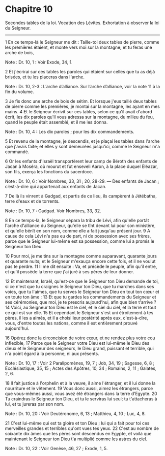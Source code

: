 # Chapitre 10

Secondes tables de la loi.
Vocation des Lévites.
Exhortation à observer la loi du Seigneur.

***

1 En ce temps-là le Seigneur me dit : Taille-toi deux tables de pierre, comme les premières étaient, et monte vers moi sur la montagne, et tu feras une arche de bois,

<span class="bible-note">Note : </span> Dr. 10, 1 : Voir Exode, 34, 1.

2 Et j'écrirai sur ces tables les paroles qui étaient sur celles que tu as déjà brisées, et tu les placeras dans l'arche.

<span class="bible-note">Note : </span> Dr. 10, 2-3 : L’arche d’alliance. Sur l’arche d’alliance, voir la note 11 à la fin du volume.

3 Je fis donc une arche de bois de sétim. Et lorsque j'eus taillé deux tables de pierre comme les premières, je montai sur la montagne, les ayant en mes mains. 4 Et le Seigneur écrivit sur ces tables, selon ce qu'il avait d'abord écrit, les dix paroles qu'il vous adressa sur la montagne, du milieu du feu, quand le peuple était assemblé, et il me les donna.

<span class="bible-note">Note : </span> Dr. 10, 4 : Les dix paroles ; pour les dix commandements.

5 Et revenu de la montagne, je descendis, et je plaçai les tables dans l'arche que j'avais faite; et elles y sont demeurées jusqu'ici, comme le Seigneur m'a commandé.


6 Or les enfants d'Israël transportèrent leur camp de Béroth des enfants de Jacan à Moséra, où mourut et fut enseveli Aaron, à la place duquel Eléazar, son fils, exerça les fonctions du sacerdoce.

<span class="bible-note">Note : </span> Dr. 10, 6 : Voir Nombres, 33, 31 ; 20, 28-29. ― Des enfants de Jacan ; c’est-à-dire qui appartenait aux enfants de Jacan.

7 De là ils vinrent à Gadgad, et partis de ce lieu, ils campèrent à Jétébatha, terre d'eaux et de torrents.

<span class="bible-note">Note : </span> Dr. 10, 7 : Gadgad. Voir Nombres, 33, 32.


8 En ce temps-là, le Seigneur sépara la tribu de Lévi, afin qu'elle portât l'arche d'alliance du Seigneur, qu'elle se tînt devant lui pour son ministère, et qu'elle bénît en son nom, comme elle a fait jusqu'au présent jour. 9 A cause de cela Lévi n'a pas eu de part, ni de possession avec ses frères, parce que le Seigneur lui-même est sa possession, comme lui a promis le Seigneur ton Dieu.


10 Pour moi, je me tins sur la montagne comme auparavant, quarante jours et quarante nuits; et le Seigneur m'exauça encore cette fois, et il ne voulut pas te perdre. 11 Il me dit ensuite : Va, et précède le peuple, afin qu'il entre, et qu'il possède la terre que j'ai juré à ses pères de leur donner.


12 Et maintenant, Israël, qu'est-ce que le Seigneur ton Dieu demande de toi, si ce n'est que tu craignes le Seigneur ton Dieu, que tu marches dans ses voies, que tu l'aimes, que tu serves le Seigneur ton Dieu en tout ton cœur et en toute ton âme ; 13 Et que tu gardes les commandements du Seigneur et ses cérémonies, que moi, je te prescris aujourd'hui, afin que bien t'arrive ? 14 Voici, au Seigneur ton Dieu est le ciel, et le ciel du ciel, et la terre et tout ce qui est sur elle. 15 Et cependant le Seigneur s'est uni étroitement à tes pères, il les a aimés, et il a choisi leur postérité après eux, c'est-à-dire, vous, d'entre toutes les nations, comme il est entièrement prouvé aujourd'hui.


16 Opérez donc la circoncision de votre cœur, et ne rendez plus votre cou inflexible, 17 Parce que le Seigneur votre Dieu est lui-même le Dieu des dieux et le Seigneur des seigneurs, le Dieu grand, puissant et terrible, qui n'a point égard à la personne, ni aux présents.

<span class="bible-note">Note : </span> Dr. 10, 17 : Voir 2 Paralipomènes, 19, 7 ; Job, 34, 19 ; Sagesse, 6, 8 ; Ecclésiastique, 35, 15 ; Actes des Apôtres, 10, 34 ; Romains, 2, 11 ; Galates, 2, 6.

18 Il fait justice à l'orphelin et à la veuve, il aime l'étranger, et il lui donne la nourriture et le vêtement. 19 Vous donc aussi, aimez les étrangers, parce que vous-mêmes aussi, vous avez été étrangers dans la terre d'Egypte. 20 Tu craindras le Seigneur ton Dieu, et tu le serviras lui seul; tu t'attacheras à lui, et tu jureras par son nom.

<span class="bible-note">Note : </span> Dr. 10, 20 : Voir Deutéronome, 6, 13 ; Matthieu, 4, 10 ; Luc, 4, 8.

21 C'est lui-même qui est ta gloire et ton Dieu ; lui qui a fait pour toi ces merveilles grandes et terribles qu'ont vues tes yeux. 22 C'est au nombre de soixante dix âmes que tes pères sont descendus en Egypte, et voilà que maintenant le Seigneur ton Dieu t'a multiplié comme les astres du ciel.

<span class="bible-note">Note : </span> Dr. 10, 22 : Voir Genèse, 46, 27 ; Exode, 1, 5.

